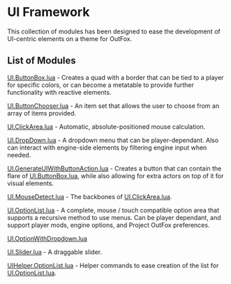 # UI Framework

This collection of modules has been designed to ease the development of UI-centric elements on a theme for OutFox.

## List of Modules

[UI.ButtonBox.lua](Docs/UI.ButtonBox.md) - Creates a quad with a border that can be tied to a player for specific colors, or can become a metatable to provide further functionality with reactive elements.

[UI.ButtonChooser.lua](Docs/UI.ButtonChooser.md) - An item set that allows the user to choose from an array of items provided.

[UI.ClickArea.lua](Docs/UI.ClickArea.md) - Automatic, absolute-positioned mouse calculation.

[UI.DropDown.lua](Docs/UI.Dropdown.md) - A dropdown menu that can be player-dependant. Also can interact with engine-side elements by filtering engine input when needed.

[UI.GenerateUIWithButtonAction.lua](Docs/UI.GenerateUIWithButtonAction.md) - Creates a button that can contain the flare of [UI.ButtonBox.lua](Docs/UI.ButtonBox.md), while also allowing for extra actors on top of it for visual elements.

[UI.MouseDetect.lua](Docs/UI.MouseDetect.md) - The backbones of [UI.ClickArea.lua](Docs/UI.ClickArea.md).

[UI.OptionList.lua](Docs/UI.OptionList.md) - A complete, mouse / touch compatible option area that supports a recursive method to use menus. Can be player dependant, and support player mods, engine options, and Project OutFox preferences.

[UI.OptionWithDropdown.lua]()

[UI.Slider.lua](Docs/UI.Slider.md) - A draggable slider.

[UIHelper.OptionList.lua]() - Helper commands to ease creation of the list for [UI.OptionList.lua](Docs/UI.OptionList.md).